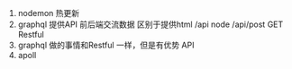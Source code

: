 1. nodemon 热更新
2. graphql 提供API
    前后端交流数据
    区别于提供html
    /api node
    /api/post GET Restful
3. graphql 做的事情和Restful 一样，但是有优势  API
4. apoll 